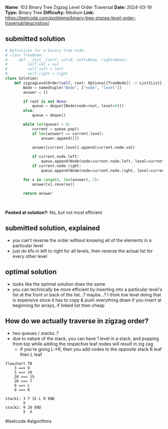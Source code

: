 **Name**: 103 Binary Tree Zigzag Level Order Traversal
**Date:** 2024-03-19
**Type:** Binary Tree
**Difficulty:** Medium
**Link:** https://leetcode.com/problems/binary-tree-zigzag-level-order-traversal/description/



## submitted solution
```python
# Definition for a binary tree node.
# class TreeNode:
#     def __init__(self, val=0, left=None, right=None):
#         self.val = val
#         self.left = left
#         self.right = right
class Solution:
    def zigzagLevelOrder(self, root: Optional[TreeNode]) -> List[List[int]]:
        Node = namedtuple("Node", ["node", "level"])
        answer = []

        if root is not None:
            queue = deque([Node(node=root, level=0)])
        else:
            queue = deque()

        while len(queue) > 0:
            current = queue.pop()
            if len(answer) == current.level:
                answer.append([])
            
            answer[current.level].append(current.node.val)

            if current.node.left:
                queue.append(Node(node=current.node.left, level=current.level+1))
            if current.node.right:
                queue.append(Node(node=current.node.right, level=current.level+1))

        for x in range(0, len(answer), 2):
            answer[x].reverse()
        
        return answer
        
        
```

**Peeked at solution?:** No, but not most efficient

## submitted solution, explained
- you can't reverse the order without knowing all of the elements in a particular level
- just do bfs in left to right for all levels, then reverse the actual list for every other level

## optimal solution
- looks like the optimal solution does the same
- you can technically be more efficient by inserting into a particular level's list at the front or back of the list...? maybe...? I think low level doing that is expensive since it has to copy & push everything down if you insert at beginning for arrays, if linked list then cheap

## How do we actually traverse in zigzag order?
- two queues / stacks..?
- due to nature of the stack, you can have 1 level in a stack, and popping from top while adding the respective leaf nodes will result in zig zag
	- if you're going L->R, then you add nodes to the opposite stack R leaf then L leaf


```mermaid
flowchart TB
	3 ==> 9
	3 ==> 20
	20 ==> 15
	20 ==> 7
	9 ==> L
	9 ==> R
```

```
stack1: 3 7 15 L R END
		X
stack2: 9 20 END
		X  X
```

#leetcode #algorithms 
